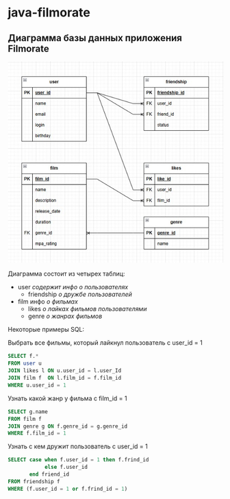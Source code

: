 # java-filmorate

## Диаграмма базы данных приложения Filmorate
![Диаграмма базы данных приложения Filmorate](src%2Fmain%2Fresources%2Fdm-diagram.jpg "Диаграмма базы данных приложения Filmorate")

Диаграмма состоит из четырех таблиц:
- user *содержит инфо о  пользователях*
    - friendship   *о дружбе пользователей*
- film инфо   *о фильмах*
    - likes  *о лайках фильмов пользователями*
    - genre  *о жанрах фильмов*

Некоторые примеры SQL:

Выбрать все фильмы, который лайкнул пользователь с user_id = 1
```SQL
SELECT f.*
FROM user u 
JOIN likes l ON u.user_id = l.user_Id
JOIN film f  ON l.film_id = f.film_id
WHERE u.user_id = 1
```

Узнать какой жанр у фильма с film_id = 1
```SQL
SELECT g.name
FROM film f 
JOIN genre g ON f.genre_id = g.genre_id
WHERE f.film_id = 1
```

Узнать с кем дружит пользователь c user_id = 1
```SQL
SELECT case when f.user_id = 1 then f.frind_id
            else f.user_id
       end friend_id     
FROM friendship f 
WHERE (f.user_id = 1 or f.frind_id = 1)
```
